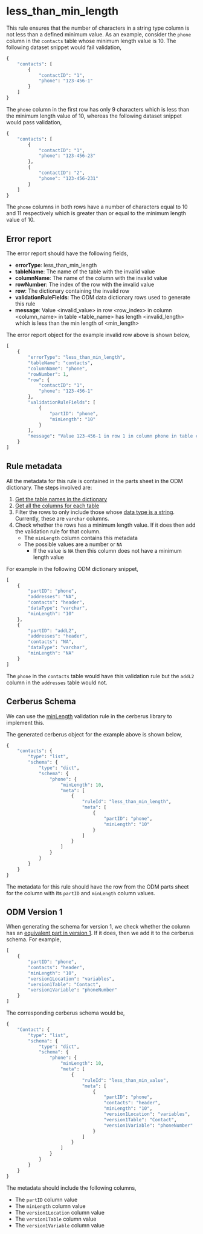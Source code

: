 # less_than_min_length

This rule ensures that the number of characters in a string type column is not less than a defined minimum value. As an example, consider the `phone` column in the `contacts` table whose minimum length value is 10. The following dataset snippet would fail validation,

```python
{
    "contacts": [
        {
            "contactID": "1",
            "phone": "123-456-1"
        }
    ]
}
```

The `phone` column in the first row has only 9 characters which is less than the minimum length value of 10, whereas the following dataset snippet would pass validation,

```python
{
    "contacts": [
        {
            "contactID": "1",
            "phone": "123-456-23"
        },
        {
            "contactID": "2",
            "phone": "123-456-231"
        }
    ]
}
```

The `phone` columns in both rows have a number of characters equal to 10 and 11 respectively which is greater than or equal to the minimum length value of 10.

## Error report

The error report should have the following fields,

* **errorType**: less_than_min_length
* **tableName**: The name of the table with the invalid value
* **columnName**: The name of the column with the invalid value
* **rowNumber**: The index of the row with the invalid value
* **row**: The dictionary containing the invalid row
* **validationRuleFields**: The ODM data dictionary rows used to generate this rule
* **message**: Value <invalid_value> in row <row_index> in column <column_name> in table <table_name> has length <invalid_length> which is less than the min length of <min_length>

The error report object for the example invalid row above is shown below,

```python
[
    {
        "errorType": "less_than_min_length",
        "tableName": "contacts",
        "columnName": "phone",
        "rowNumber": 1,
        "row": {
            "contactID": "1",
            "phone": "123-456-1"
        },
        "validationRuleFields": [
            {
                "partID": "phone",
                "minLength": "10"
            }
        ],
        "message": "Value 123-456-1 in row 1 in column phone in table contacts has length 9 which is less than the min length of 10"
    }
]
```

## Rule metadata

All the metadata for this rule is contained in the parts sheet in the ODM dictionary. The steps involved are:

1. [Get the table names in the dictionary](../specs/odm-how-tos.md#how-to-get-the-names-of-tables-that-are-part-of-the-odm)
2. [Get all the columns for each table](../specs/odm-how-tos.md#how-to-get-the-names-of-tables-that-are-part-of-the-odm)
3. Filter the rows to only include those whose [data type is a string](../specs/odm-how-tos.md#getting-the-data-type-for-a-column). Currently, these are `varchar` columns.
4. Check whether the rows has a minimum length value. If it does then add the validation rule for that column.
    * The `minLength` column contains this metadata
    * The possible values are a number or `NA`
        * If the value is `NA` then this column does not have a minimum length value

For example in the following ODM dictionary snippet,

```python
[
    {
        "partID": "phone",
        "addresses": "NA",
        "contacts": "header",
        "dataType": "varchar",
        "minLength": "10"
    },
    {
        "partID": "addL2",
        "addresses": "header",
        "contacts": "NA",
        "dataType": "varchar",
        "minLength": "NA"
    }
]
```

The `phone` in the `contacts` table would have this validation rule but the `addL2` column in the `addresses` table would not.

## Cerberus Schema

We can use the [minLength](https://docs.python-cerberus.org/en/stable/validation-rules.html#minlength-maxlength) validation rule in the cerberus library to implement this.

The generated cerberus object for the example above is shown below,

```python
{
    "contacts": {
        "type": "list",
        "schema": {
            "type": "dict",
            "schema": {
                "phone": {
                    "minLength": 10,
                    "meta": [
                        {
                            "ruleId": "less_than_min_length",
                            "meta": [
                                {
                                    "partID": "phone",
                                    "minLength": "10"
                                }
                            ]
                        }
                    ]
                }
            }
        }
    }
}
```

The metadata for this rule should have the row from the ODM parts sheet for the column with its `partID` and `minLength` column values.

## ODM Version 1

When generating the schema for version 1, we check whether the column has an [equivalent part in version 1](../specs/odm-how-tos.md#getting-the-version-1-equivalent-for-a-part). If it does, then we add it to the cerberus schema. For example,

```python
[
    {
        "partID": "phone",
        "contacts": "header",
        "minLength": "10",
        "version1Location": "variables",
        "version1Table": "Contact",
        "version1Variable": "phoneNumber"
    }
]
```

The corresponding cerberus schema would be,

```python
{
    "Contact": {
        "type": "list",
        "schema": {
            "type": "dict",
            "schema": {
                "phone": {
                    "minLength": 10,
                    "meta": [
                        {
                            "ruleId": "less_than_min_value",
                            "meta": [
                                {
                                    "partID": "phone",
                                    "contacts": "header",
                                    "minLength": "10",
                                    "version1Location": "variables",
                                    "version1Table": "Contact",
                                    "version1Variable": "phoneNumber"
                                }
                            ]
                        }
                    ]
                }
            }
        }
    }
}
```

The metadata should include the following columns,

* The `partID` column value
* The `minLength` column value
* The `version1Location` column value
* The `version1Table` column value
* The `version1Variable` column value